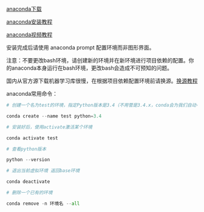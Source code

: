 [anaconda下载](https://www.anaconda.com/download)

[anaconda安装教程](https://www.cnblogs.com/singleYao/p/13475709.html)

[anaconda视频教程](https://www.bilibili.com/video/BV1ywpgz3EZv/?spm_id_from=333.337.search-card.all.click&vd_source=7bd20288510615ec72aca912fe510a70)

安装完成后请使用 anaconda prompt 配置环境而非图形界面。

注意：不要更改bash环境，请创建新的环境并在新环境进行项目依赖的配置。你的anaconda本身运行在bash环境，更改bash会造成不可预知的问题。

国内从官方源下载机器学习库很慢，在根据项目依赖配置环境前请换源。[换源教程](https://www.cnblogs.com/zhouchengzhi/p/18163694)

anaconda常用命令：

```python
# 创建一个名为test的环境，指定Python版本是3.4（不用管是3.4.x，conda会为我们自动寻找3.4.x中的最新版本）

conda create --name test python=3.4

# 安装好后，使用activate激活某个环境

conda activate test

# 查看python版本

python --version

# 退出当前虚拟环境 返回base环境

conda deactivate

# 删除一个已有的环境

conda remove -n 环境名 --all

```
